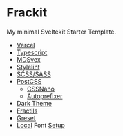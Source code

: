 # Frackit

My minimal Sveltekit Starter Template.

- [Vercel](https://vercel.com)
- [Typescript](https://www.typescriptlang.org)
- [MDSvex](https://mdsvex.com)
- [Stylelint](https://github.com/stylelint/stylelint)
- [SCSS/SASS](https://sass-lang.com)
- [PostCSS](https://postcss.org)
  - [CSSNano](https://github.com/cssnano/cssnano)
  - [Autoprefixer](https://github.com/postcss/autoprefixer)
- [Dark Theme](https://github.com/fractalhq/#ThemeToggle)
- [Fractils](https://github.com/fractalhq/fractils)
- [Greset](https://github.com/ghostdevv/greset)
- [Local](https://github.com/FractalHQ/frackit/tree/main/static/fonts) Font [Setup](https://github.com/FractalHQ/frackit/blob/main/styles/app.scss#L4-L24)